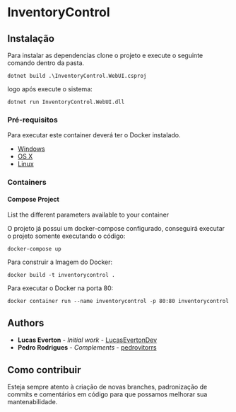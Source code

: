 # InventoryControl

## Instalação

Para instalar as dependencias clone o projeto e execute o seguinte comando dentro da pasta.

```shell
dotnet build .\InventoryControl.WebUI.csproj
```

logo após execute o sistema:

```
dotnet run InventoryControl.WebUI.dll
```

### Pré-requisitos

Para executar este container deverá ter o Docker instalado.

* [Windows](https://docs.docker.com/windows/started)
* [OS X](https://docs.docker.com/mac/started/)
* [Linux](https://docs.docker.com/linux/started/)

### Containers

#### Compose Project

List the different parameters available to your container

O projeto já possui um docker-compose configurado, conseguirá executar o projeto somente executando o código:

```shell
docker-compose up
```

Para construir a Imagem do Docker:

```shell
docker build -t inventorycontrol .
```

Para executar o Docker na porta 80:

```shell
docker container run --name inventorycontrol -p 80:80 inventorycontrol
```

## Authors

* **Lucas Everton** - *Initial work* - [LucasEvertonDev](https://github.com/LucasEvertonDev)
* **Pedro Rodrigues** - *Complements* - [pedrovitorrs](https://github.com/pedrovitorrs)

## Como contribuir

Esteja sempre atento à criação de novas branches, padronização de commits e comentários em código
para que possamos melhorar sua mantenabilidade.